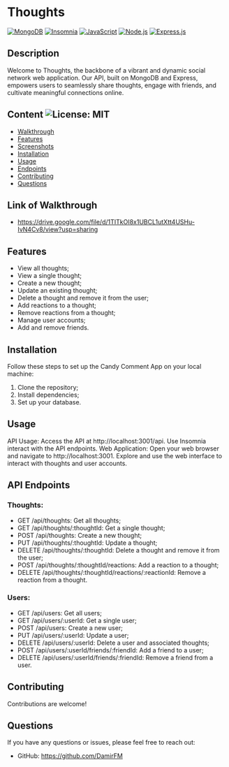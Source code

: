 # Thoughts
[![MongoDB](https://img.shields.io/badge/MongoDB-%234ea94b.svg?style=for-the-badge&logo=mongodb&logoColor=white)](https://www.mongodb.com)
[![Insomnia](https://img.shields.io/badge/Insomnia-5849BE?style=for-the-badge&logo=insomnia&logoColor=white)](https://insomnia.rest/)
[![JavaScript](https://img.shields.io/badge/JavaScript-F7DF1E?style=for-the-badge&logo=javascript&logoColor=black)](https://www.javascript.com)
[![Node.js](https://img.shields.io/badge/node.js-6DA55F?style=for-the-badge&logo=node.js&logoColor=white)](https://nodejs.org/en)
[![Express.js](https://img.shields.io/badge/Express.js-000000?style=for-the-badge&logo=express&logoColor=white)](https://expressjs.com/)

## Description

Welcome to Thoughts, the backbone of a vibrant and dynamic social network web application. Our API, built on MongoDB and Express, empowers users to seamlessly share thoughts, engage with friends, and cultivate meaningful connections online.

## Content ![License: MIT](https://img.shields.io/badge/License-MIT-yellow.svg) 

- [Walkthrough](#Walkthrough)
- [Features](#Features)
- [Screenshots](#Screenshots)
- [Installation](#Installation)
- [Usage](#Usage)
- [Endpoints](#Endpoints)
- [Contributing](#Contributing)
- [Questions](#Questions)

## Link of Walkthrough

- https://drive.google.com/file/d/1TITkOI8x1UBCL1utXtt4USHu-IvN4Cv8/view?usp=sharing

## Features

- View all thoughts;
- View a single thought;
- Create a new thought;
- Update an existing thought;
- Delete a thought and remove it from the user;
- Add reactions to a thought;
- Remove reactions from a thought;
- Manage user accounts;
- Add and remove friends.

## Installation

Follow these steps to set up the Candy Comment App on your local machine:

1. Clone the repository;
2. Install dependencies;
3. Set up your database.

## Usage

API Usage:
    Access the API at http://localhost:3001/api.
    Use Insomnia interact with the API endpoints.
Web Application:
    Open your web browser and navigate to http://localhost:3001.
    Explore and use the web interface to interact with thoughts and user accounts.

## API Endpoints

### Thoughts:
- GET /api/thoughts: Get all thoughts;
- GET /api/thoughts/:thoughtId: Get a single thought;
- POST /api/thoughts: Create a new thought;
- PUT /api/thoughts/:thoughtId: Update a thought;
- DELETE /api/thoughts/:thoughtId: Delete a thought and remove it from the user;
- POST /api/thoughts/:thoughtId/reactions: Add a reaction to a thought;
- DELETE /api/thoughts/:thoughtId/reactions/:reactionId: Remove a reaction from a thought.
  
### Users:
- GET /api/users: Get all users;
- GET /api/users/:userId: Get a single user;
- POST /api/users: Create a new user;
- PUT /api/users/:userId: Update a user;
- DELETE /api/users/:userId: Delete a user and associated thoughts;
- POST /api/users/:userId/friends/:friendId: Add a friend to a user;
- DELETE /api/users/:userId/friends/:friendId: Remove a friend from a user.

## Contributing

Contributions are welcome!

## Questions
If you have any questions or issues, please feel free to reach out:
- GitHub: https://github.com/DamirFM
